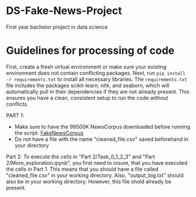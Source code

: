 # DS-Fake-News-Project
First year bachelor project in data science 


# Guidelines for processing of code
First, create a fresh virtual environment or make sure your existing environment does not contain conflicting packages. Next, run `pip install -r requirements.txt` to install all necessary libraries. The `requirements.txt` file includes the packages scikit-learn, nltk, and seaborn, which will automatically pull in their dependencies if they are not already present. This ensures you have a clean, consistent setup to run the code without conflicts.

PART 1:
- Make sure to have the 99500K NewsCorpus downloaded before running the script. [FakeNewsCorpus](https://github.com/several27/FakeNewsCorpus/tree/master)
- Do not have a file with the name "cleaned_file.csv" saved beforehand in your directory

Part 2: 
To execute the cells in "Part 2/Task_0_1_2_3" and "Part 2/More_exploration.ipynb", you first need to insure, that you have executed the cells in Part 1. This means that you should have a file called "cleaned_file.csv" in your working directory. Also, "output_big.txt" should also be in your working directory. However, this file shold already be present. 
